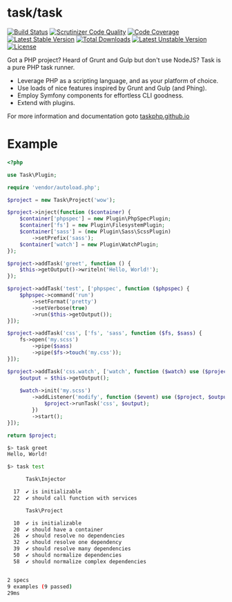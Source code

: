 task/task
=========

[![Build Status](https://travis-ci.org/taskphp/task.svg?branch=master)](https://travis-ci.org/taskphp/task)
[![Scrutinizer Code Quality](https://scrutinizer-ci.com/g/taskphp/task/badges/quality-score.png?b=master)](https://scrutinizer-ci.com/g/taskphp/task/?branch=master)
[![Code Coverage](https://scrutinizer-ci.com/g/taskphp/task/badges/coverage.png?b=master)](https://scrutinizer-ci.com/g/taskphp/task/?branch=master)
[![Latest Stable Version](https://poser.pugx.org/task/task/v/stable.png)](https://packagist.org/packages/task/task) [![Total Downloads](https://poser.pugx.org/task/task/downloads.png)](https://packagist.org/packages/task/task) [![Latest Unstable Version](https://poser.pugx.org/task/task/v/unstable.png)](https://packagist.org/packages/task/task) [![License](https://poser.pugx.org/task/task/license.png)](https://packagist.org/packages/task/task)

Got a PHP project? Heard of Grunt and Gulp but don't use NodeJS?  Task is a pure PHP task runner.

* Leverage PHP as a scripting language, and as your platform of choice.
* Use loads of nice features inspired by Grunt and Gulp (and Phing).
* Employ Symfony components for effortless CLI goodness.
* Extend with plugins.

For more information and documentation goto [taskphp.github.io](http://taskphp.github.io)

Example
=======

```php
<?php

use Task\Plugin;

require 'vendor/autoload.php';

$project = new Task\Project('wow');

$project->inject(function ($container) {
    $container['phpspec'] = new Plugin\PhpSpecPlugin;
    $container['fs'] = new Plugin\FilesystemPlugin;
    $container['sass'] = (new Plugin\Sass\ScssPlugin)
        ->setPrefix('sass');
    $container['watch'] = new Plugin\WatchPlugin;
});

$project->addTask('greet', function () {
    $this->getOutput()->writeln('Hello, World!');
});

$project->addTask('test', ['phpspec', function ($phpspec) {
    $phpspec->command('run')
        ->setFormat('pretty')
        ->setVerbose(true)
        ->run($this->getOutput());
}]);

$project->addTask('css', ['fs', 'sass', function ($fs, $sass) {
    fs->open('my.scss')
        ->pipe($sass)
        ->pipe($fs->touch('my.css'));
}]);

$project->addTask('css.watch', ['watch', function ($watch) use ($project) {
    $output = $this->getOutput();
    
    $watch->init('my.scss')
        ->addListener('modify', function ($event) use ($project, $output) {
            $project->runTask('css', $output);
        })
        ->start();
}]);

return $project;
```

```bash
$> task greet
Hello, World!

$> task test

      Task\Injector

  17  ✔ is initializable
  22  ✔ should call function with services

      Task\Project

  10  ✔ is initializable
  20  ✔ should have a container
  26  ✔ should resolve no dependencies
  32  ✔ should resolve one dependency
  39  ✔ should resolve many dependencies
  50  ✔ should normalize dependencies
  58  ✔ should normalize complex dependencies


2 specs
9 examples (9 passed)
29ms
```
